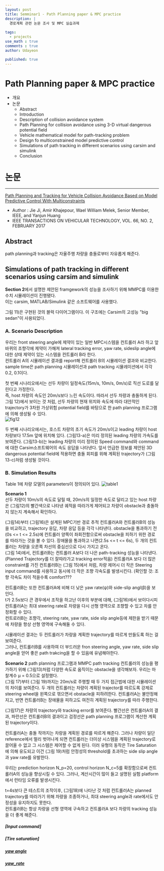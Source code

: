 ```yaml
---
layout: post
title: Semminar1 - Path Planning paper & MPC practice
description: |
  경로계획 관련 논문 조사 및 MPC 실습과제
  
tags:
  - projects
use_math : true
comments : true
author: Udayeon

published: true
---
```


# Path Planning paper & MPC practice
- 개요
- 논문
  - Abstract
  - Introduction
  - Description of collision avoidance system
  - Path Planning for collision avoidance using 3-D virtual dangerous potential field
  - Vehicle mathematical model for path-tracking problem 
  - Design fo multiconstrained model predictive control
  - Simulations of path tracking in different scenarios using carsim and simulink
  - Conclusion

# 논문
* * *
[Path Planning and Tracking for Vehicle Collision Avoidance Based on Model Predictive Control With Multiconstraints](https://ieeexplore.ieee.org/document/7458179)
- Author : Jie Ji, Amir Khajepour, Wael William Melek, Senior Member, IEEE, and Yanjun Huang
- IEEE TRANSACTIONS ON VEHICULAR TECHNOLOGY, VOL. 66, NO. 2, FEBRUARY 2017

## Abstract
path planning과 tracking은 자율주행 차량을 충돌로부터 자유롭게 해준다.

## Simulations of path tracking in different scenarios using carsim and simulink
**Section 2**에서 설명한 제안된 framgework의 성능을 조사하기 위해 MMPC를 이용한 수치 시뮬레이션이 진행됐다.   
이는 carsim, MATLAB/Simulink 같은 소프트웨어를 사용했다.

그림 11)은 구현된 것의 블럭 다이어그램이다. 이 구조에는 Carsim의 고성능 "big sedan"이 사용되었다. 

### A. Scenario Description
우리는 front steering angle에 제약이 있는 일반 MPC시스템을 컨트롤러 A라 하고
앞바퀴의 조향각에 제약이 가해져 lateral tracking error, yaw rate, sideslip angle에 대한 상태 제약이 있는 시스템을 컨트롤러 B라 한다.   
컨트롤러 A의 시뮬레이션 결과를 report해 컨트롤러 B의 시뮬레이션 결과와 비교한다.
sample time은 path planning 시뮬레이션과 path tracking 시뮬레이션에서 각각 0.2, 0.1이다.
   
첫 번째 시나리오에서는 선두 차량이 일정속도(15m/s, 10m/s, 0m/s)로 직선 도로를 달린다고 가정한다.   
즉, host 차량의 속도인 20m/s보다 느린 속도이다. 따라서 선두 차량과 충돌하게 된다.     
그림 12)에서 보이는 것 처럼, 선두 차량의 현재 위치와 속도에 따라 대안적인 trajectory가 3차원 가상위험 potential field를 바탕으로 한 path planning 프로그램에 의해 생성될 수 있다.   
![fig12](https://user-images.githubusercontent.com/69246778/126023276-4f13fad1-5f32-4a74-8f2e-3fd88ba3ea61.png)
   
   
두 번째 시나리오에서는, 호스트 차량의 초기 속도가 20m/s이고 leading 차량이 host차량보다 17.5m 앞에 위치해 있다. 
(그림13-a)은 미리 정의된 leading 차량의 가속도를 보여준다. 
(그림13-b)는 leading 차량의 미리 정의된 Speed command와 command에 대한 Carsim소프트웨어의 속도 응답을 나타낸다.
앞서 언급한 정보를 제안된 3D dangerous potential field에 적용하면 충돌 회피를 위해 계획된 trajectory가 (그림13-c)처럼 생성될 것이다.

### B. Simulation Results
Table 1에 차량 모델의 parameters이 정의되어 있다.
![table1](https://user-images.githubusercontent.com/69246778/126023542-fdddd7c4-2554-47a1-917f-a9d63ab34946.png)

**Scenario 1**  
선두 차량이 10m/s의 속도로 달릴 때, 20m/s의 일정한 속도로 달리고 있는 host 차량은 (그림12)의 빨간색으로 나타낸 궤적을 따라가게 제어되고
차량이 obstacle과 충돌하지 않는지 계속해서 확인하다.   

(그림14)부터 (그림16)은 설계된 MPC기반 경로 추적 컨트롤러A와 컨트롤러B의 성능을 비교하고, trajectory 응답, 차량 응답 등을 각각 나타낸다.
obstacle을 통과하기 전(0s <= t <= 2.5s)에 컨트롤러 양쪽이 좌회전함으로써 obstacle을 피하기 위한 경로를 따라가는 것을 볼 수 있다.
장애물을 통과하고 나면(2.5s <= t <= 6s), 두 개의 컨트롤러는 차량을 오른쪽 차선의 중심선으로 다시 가지고 온다.   
(그림 14)에서, 컨트롤러B는 컨트롤러 A보다 더 나은 path-tracking 성능을 나타낸다.(Planned Trajectory를 더 잘따라가고 tracking error적음) 
컨트롤러A 보다 더 많은 constraint를 가진 컨트롤러B는 (그림 15)에서 처럼, 차량 제어시 더 작은 Steering input command를 사용하고 동시에  더 작은 조향 각속도를 발생시킨다. (확인할 것: 조향 각속도 차이 적을수록 comfort???   
   
컨트롤러B는 또한 컨트롤러A에 비해 더 낮은 yaw rate(ψ)와 side-slip angl(β)을 보인다.   
t가 2.5s보다 큰 경우에서 조작을 하고난 이후의 부분에 대해, (그림16)에서 보이다시피 컨트롤러A는 최대 steering rate로 차량을 다시 선형 영역으로 조향할 수 있고 차를 안정화할 수 있다.   
컨트로러B는 조향각, steering rate, yaw rate, side slip angle등에 제한을 받기 때문에 차량을 항상 선형 영역에 구속해둘 수 있다.   
   
시뮬레이션 결과는 두 컨트롤러가 차량을 계획한 trajectory를 따르게 만들도록 하는 걸 보여준다.   
그러나, 컨트롤러B를 사용하여 더 부드러운 fron steering angle, yaw rate, side slip angle을 얻어 좋은 path trakcing을 할 수 있음에 유념해야한다.
    
 **Scenario 2**
 path planning 프로그램과 MMPC path tracking 컨트롤러의 성능을 평가하기 위해 (그림13)처럼 다양한 속도로 움직이는 obstacle을 생각해보자.
우리는 마찰계수 μ = 0.5으로 설정했다.   
(그림 17)부터 (그림 19)까지는 20m/s로 주행할 때 두 가지 접근법에 대한 시뮬레이션의 차이를 보여준다.
두 개의 컨트롤러는 차량이 계획된 trajector를 따르도록 강제로 steering wheel을 왼쪽으로 꺾으면서 obstacle을 피하려한다.
컨트롤러A는 불안정해지고, 반면 컨트롤러B는 장애물을 피하고도 여전히 계획된 trajectory를 따라 주행한다.   
   
(그림17)은 차량의 trajectory와 tracking error를 보여준다. 빨간선은 컨트롤러A의 결과, 파란선은 컨트롤러B의 결과이고 검정선은 path planning 프로그램이 계산한 계획된 trajectory이다.

컨트롤러A는 충돌 작까지는 차량을 계획된 경로를 따르게 해준다. 그러나 차량이 일단 reference에서 멀리 벗어나게 되면 컨트롤러는 더이상 시스템을 계획된 trajectory로 끌어올 수 없고 그 시스템은 제어할 수 없게 된다.
이러 유형의 동작은 Tire Saturation에 의해 유도되고 이건 (그림 19)처럼 안정성의 threshold를 초과하는 side slip angle과 yaw rate를 유발한다.   
   
우리는 prediction horizon N_p=20, control horizon N_c=5를 확장함으로써 컨트롤러A의 성능을 향상시킬 수 있다. 
그러나, 계산시간이 많이 들고 설명된 실험 platform에서 런타임 오류를 발생시킨다.
   
t=4s보다 큰 테스트의 조작이후, (그림18)에 나타난 것 처럼 컨트롤러A는 planned trajectory를 따라가기 위해 차량을 조종하거나, 최대 steering angle과 rate에서도 안정성을 유지하지도 못한다.   
컨트롤러B는 항상 차량을 선형 영역에 구속하고 컨트롤러A 보다  차량의 tracking 성능을 더 좋게 해준다.

##### [Input command]
##### [Tire saturation]
##### [yaw angle](https://www.researchgate.net/figure/Bicycle-vehicle-model_fig2_346390366)
##### [yaw_rate](https://blog.naver.com/jjz0426/221135413776)


